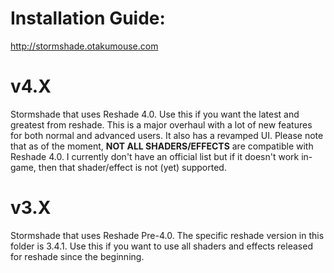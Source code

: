 # Installation Guide:
http://stormshade.otakumouse.com

# v4.X
Stormshade that uses Reshade 4.0. Use this if you want the latest and greatest from reshade. This is a major overhaul with a lot of new features for both normal and advanced users. It also has a revamped UI. Please note that as of the moment, **NOT ALL SHADERS/EFFECTS** are compatible with Reshade 4.0. I currently don't have an official list but if it doesn't work in-game, then that shader/effect is not (yet) supported.

# v3.X
Stormshade that uses Reshade Pre-4.0. The specific reshade version in this folder is 3.4.1. Use this if you want to use all shaders and effects released for reshade since the beginning.
